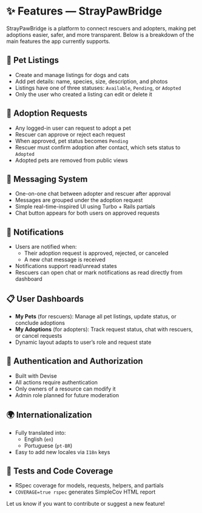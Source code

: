 # ✨ Features — StrayPawBridge

StrayPawBridge is a platform to connect rescuers and adopters, making pet adoptions easier, safer, and more transparent. Below is a breakdown of the main features the app currently supports.

## 🐾 Pet Listings

- Create and manage listings for dogs and cats
- Add pet details: name, species, size, description, and photos
- Listings have one of three statuses: `Available`, `Pending`, or `Adopted`
- Only the user who created a listing can edit or delete it

## 📝 Adoption Requests

- Any logged-in user can request to adopt a pet
- Rescuer can approve or reject each request
- When approved, pet status becomes `Pending`
- Rescuer must confirm adoption after contact, which sets status to `Adopted`
- Adopted pets are removed from public views

## 💬 Messaging System

- One-on-one chat between adopter and rescuer after approval
- Messages are grouped under the adoption request
- Simple real-time-inspired UI using Turbo + Rails partials
- Chat button appears for both users on approved requests

## 🔔 Notifications

- Users are notified when:
  - Their adoption request is approved, rejected, or canceled
  - A new chat message is received
- Notifications support read/unread states
- Rescuers can open chat or mark notifications as read directly from dashboard

## 📋 User Dashboards

- **My Pets** (for rescuers): Manage all pet listings, update status, or conclude adoptions
- **My Adoptions** (for adopters): Track request status, chat with rescuers, or cancel requests
- Dynamic layout adapts to user’s role and request state

## 🔐 Authentication and Authorization

- Built with Devise
- All actions require authentication
- Only owners of a resource can modify it
- Admin role planned for future moderation

## 🌍 Internationalization

- Fully translated into:
  - English (`en`)
  - Portuguese (`pt-BR`)
- Easy to add new locales via `I18n` keys

## 🧪 Tests and Code Coverage

- RSpec coverage for models, requests, helpers, and partials
- `COVERAGE=true rspec` generates SimpleCov HTML report

Let us know if you want to contribute or suggest a new feature!
